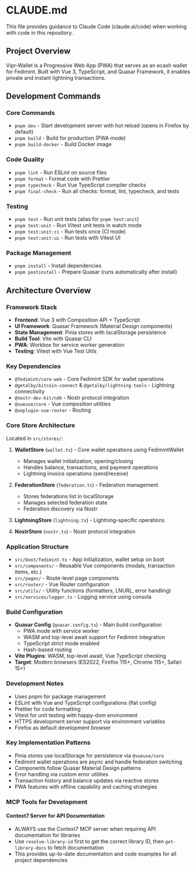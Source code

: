 # CLAUDE.md

This file provides guidance to Claude Code (claude.ai/code) when working with code in this repository.

## Project Overview

Vipr-Wallet is a Progressive Web App (PWA) that serves as an ecash wallet for Fedimint. Built with Vue 3, TypeScript, and Quasar Framework, it enables private and instant lightning transactions.

## Development Commands

### Core Commands

- `pnpm dev` - Start development server with hot reload (opens in Firefox by default)
- `pnpm build` - Build for production (PWA mode)
- `pnpm build-docker` - Build Docker image

### Code Quality

- `pnpm lint` - Run ESLint on source files
- `pnpm format` - Format code with Prettier
- `pnpm typecheck` - Run Vue TypeScript compiler checks
- `pnpm final-check` - Run all checks: format, lint, typecheck, and tests

### Testing

- `pnpm test` - Run unit tests (alias for `pnpm test:unit`)
- `pnpm test:unit` - Run Vitest unit tests in watch mode
- `pnpm test:unit:ci` - Run tests once (CI mode)
- `pnpm test:unit:ui` - Run tests with Vitest UI

### Package Management

- `pnpm install` - Install dependencies
- `pnpm postinstall` - Prepare Quasar (runs automatically after install)

## Architecture Overview

### Framework Stack

- **Frontend**: Vue 3 with Composition API + TypeScript
- **UI Framework**: Quasar Framework (Material Design components)
- **State Management**: Pinia stores with localStorage persistence
- **Build Tool**: Vite with Quasar CLI
- **PWA**: Workbox for service worker generation
- **Testing**: Vitest with Vue Test Utils

### Key Dependencies

- `@fedimint/core-web` - Core Fedimint SDK for wallet operations
- `@getalby/bitcoin-connect` & `@getalby/lightning-tools` - Lightning connectivity
- `@nostr-dev-kit/ndk` - Nostr protocol integration
- `@vueuse/core` - Vue composition utilities
- `@unplugin-vue-router` - Routing

### Core Store Architecture

Located in `src/stores/`:

1. **WalletStore** (`wallet.ts`) - Core wallet operations using FedimintWallet
   - Manages wallet initialization, opening/closing
   - Handles balance, transactions, and payment operations
   - Lightning invoice operations (send/receive)

2. **FederationStore** (`federation.ts`) - Federation management
   - Stores federations list in localStorage
   - Manages selected federation state
   - Federation discovery via Nostr

3. **LightningStore** (`lightning.ts`) - Lightning-specific operations
4. **NostrStore** (`nostr.ts`) - Nostr protocol integration

### Application Structure

- `src/boot/fedimint.ts` - App initialization, wallet setup on boot
- `src/components/` - Reusable Vue components (modals, transaction items, etc.)
- `src/pages/` - Route-level page components
- `src/router/` - Vue Router configuration
- `src/utils/` - Utility functions (formatters, LNURL, error handling)
- `src/services/logger.ts` - Logging service using consola

### Build Configuration

- **Quasar Config** (`quasar.config.ts`) - Main build configuration
  - PWA mode with service worker
  - WASM and top-level await support for Fedimint integration
  - TypeScript strict mode enabled
  - Hash-based routing
- **Vite Plugins**: WASM, top-level await, Vue TypeScript checking
- **Target**: Modern browsers (ES2022, Firefox 115+, Chrome 115+, Safari 15+)

### Development Notes

- Uses pnpm for package management
- ESLint with Vue and TypeScript configurations (flat config)
- Prettier for code formatting
- Vitest for unit testing with happy-dom environment
- HTTPS development server support via environment variables
- Firefox as default development browser

### Key Implementation Patterns

- Pinia stores use localStorage for persistence via `@vueuse/core`
- Fedimint wallet operations are async and handle federation switching
- Components follow Quasar Material Design patterns
- Error handling via custom error utilities
- Transaction history and balance updates via reactive stores
- PWA features with offline capability and caching strategies

### MCP Tools for Development

#### Context7 Server for API Documentation

- ALWAYS use the Context7 MCP server when requiring API documentation for libraries
- Use `resolve-library-id` first to get the correct library ID, then `get-library-docs` to fetch documentation
- This provides up-to-date documentation and code examples for all project dependencies
